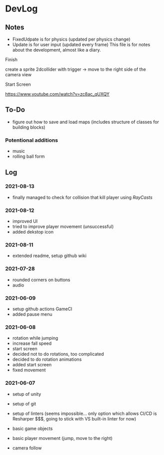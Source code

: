 # DevLog

## Notes

- FixedUdpate is for physics (updated per physics change)
- Update is for user input (updated every frame)
This file is for notes about the development, almost like a diary.

Finish

create a sprite
2dcollider with trigger
-> move to the right side of the camera view

Start Screen

https://www.youtube.com/watch?v=zc8ac_qUXQY

## To-Do

- figure out how to save and load maps (includes structure of classes for building blocks)

### Potentional additions

- music
- rolling ball form

## Log

### 2021-08-13

- finally managed to check for collision that kill player using *RayCasts*

### 2021-08-12

- improved UI
- tried to improve player movement (unsuccessful)
- added dekstop icon

### 2021-08-11

- extended readme, setup github wiki

### 2021-07-28

- rounded corners on buttons
- audio

### 2021-06-09

- setup github actions GameCI
- added pause menu

### 2021-06-08

- rotation while jumping
- increase fall speed
- start screen
- decided not to do rotations, too complicated
- decided to do rotation animations
- added start screen
- fixed movement

### 2021-06-07

- setup of unity
- setup of git
- setup of linters (seems impossible... only option which allows CI/CD is Resharper $$$, going to stick with VS built-in linter for now)

- basic game objects
- basic player movement (jump, move to the right)
- camera follow
